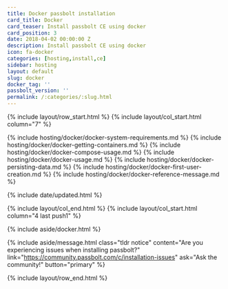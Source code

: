 ```yaml
---
title: Docker passbolt installation
card_title: Docker
card_teaser: Install passbolt CE using docker
card_position: 3
date: 2018-04-02 00:00:00 Z
description: Install passbolt CE using docker
icon: fa-docker
categories: [hosting,install,ce]
sidebar: hosting
layout: default
slug: docker
docker_tag: ''
passbolt_version: ''
permalink: /:categories/:slug.html
---
```


{% include layout/row_start.html %}
{% include layout/col_start.html column="7" %}

{% include hosting/docker/docker-system-requirements.md %}
{% include hosting/docker/docker-getting-containers.md %}
{% include hosting/docker/docker-compose-usage.md %}
{% include hosting/docker/docker-usage.md %}
{% include hosting/docker/docker-persisting-data.md %}
{% include hosting/docker/docker-first-user-creation.md %}
{% include hosting/docker/docker-reference-message.md %}


{% include date/updated.html %}

{% include layout/col_end.html %}
{% include layout/col_start.html column="4 last push1" %}

{% include aside/docker.html %}

{% include aside/message.html
    class="tldr notice"
    content="Are you experiencing issues when installing passbolt?"
    link="https://community.passbolt.com/c/installation-issues"
    ask="Ask the community!"
    button="primary"
%}

{% include layout/row_end.html %}
